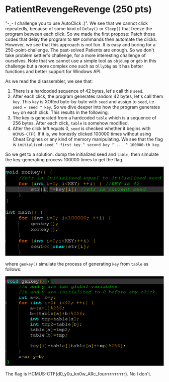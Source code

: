 # PatientRevengeRevenge (250 pts)

"-_- I challenge you to use AutoClick :)". We see that we cannot click repeatedly, because of some kind of `Delay()` or `Sleep()` that freeze the program between each click. So we made the first propose: Patch those codes that delay the program to `NOP` commands then automate the clicks. However, we see that this approach is not fun. It is easy and boring for a 250-point-challenge. The past-solved Patients are enough. So we don't take problem settler's challenge, for a more interesting challenge of ourselves. Note that we cannot use a simple tool as `objdump` or `gdb` in this challenge but a more complex one such as `OllyDbg` as it has better functions and better support for Windows API.

As we read the disassembler, we see that:

1. There is a hardcoded sequence of 42 bytes, let's call this `seed`.
2. After each click, the program generates random 42 bytes, let's call them `key`. This `key` is XORed byte-by-byte with `seed` and assign to `seed`, i.e `seed = seed ^ key`. So we dive deeper into how the program generates `key` on each click. This results in the following.
3. The key is generated from a hardcoded `table` which is a sequence of 256 bytes. After each click, `table` is somehow modified.
4. After the click left equals 0, `seed` is checked whether it begins with `HCMUS-CTF{`. If it is, we honestly clicked 100000 times without using Cheat Engines or any kind of memory manipulating. We see that the flag is `initialized-seed ^ first key ^ second key ^ ... ^ 100000-th key`.

So we get to a solution: dump the initialized seed and `table`, then simulate the key-generating process 100000 times to get the flag.

![Simulate1](key.png)

where `genkey()` simulate the process of generating `key` from `table` as follows:

![genkey](genkey.png)

The flag is HCMUS-CTF{d0_y0u_kn0w_ARc_fourrrrrrrrrrrr}. No I don't.